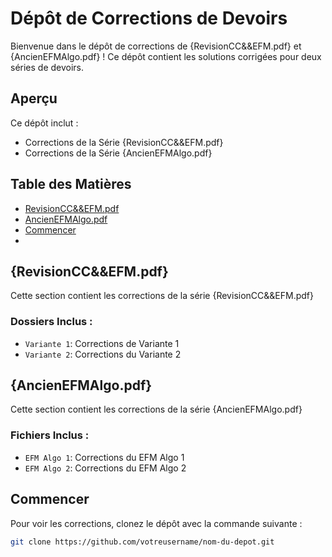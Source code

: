 # Dépôt de Corrections de Devoirs

Bienvenue dans le dépôt de corrections de {RevisionCC&&EFM.pdf} et {AncienEFMAlgo.pdf} ! Ce dépôt contient les solutions corrigées pour deux séries de devoirs.

## Aperçu

Ce dépôt inclut :
- Corrections de la Série  {RevisionCC&&EFM.pdf}
- Corrections de la Série {AncienEFMAlgo.pdf}

## Table des Matières

- [RevisionCC&&EFM.pdf](#Solution-Rev-cc-EFM/) 
- [AncienEFMAlgo.pdf](#EFM-Algo/)
- [Commencer](#commencer)
- 
##  {RevisionCC&&EFM.pdf}

Cette section contient les corrections de la  série  {RevisionCC&&EFM.pdf}

### Dossiers Inclus :
- `Variante 1`: Corrections de Variante 1
- `Variante 2`: Corrections du Variante 2

##  {AncienEFMAlgo.pdf}

Cette section contient les corrections de la série   {AncienEFMAlgo.pdf}

### Fichiers Inclus :
- `EFM Algo 1`: Corrections du EFM Algo 1
- `EFM Algo 2`: Corrections du EFM Algo 2

## Commencer

Pour voir les corrections, clonez le dépôt avec la commande suivante :

```bash
git clone https://github.com/votreusername/nom-du-depot.git
